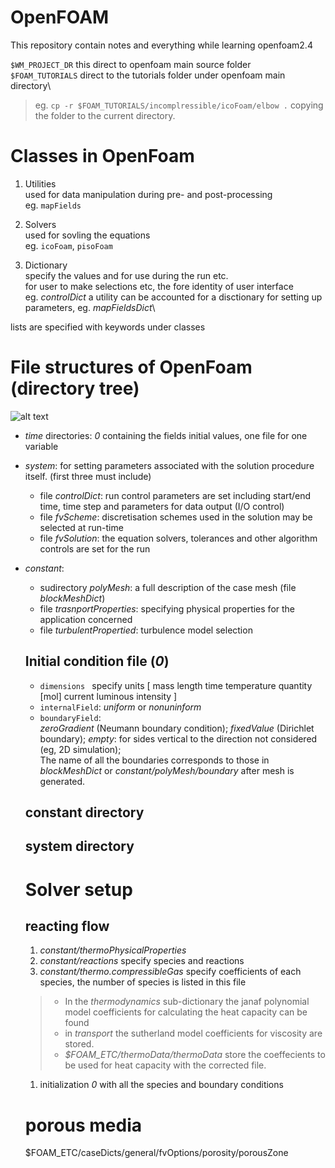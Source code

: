 # OpenFOAM

This repository contain notes and everything while learning openfoam2.4


`$WM_PROJECT_DR` this direct to openfoam main source folder\
`$FOAM_TUTORIALS` direct to the tutorials folder under openfoam main directory\
> eg. `cp -r $FOAM_TUTORIALS/incomplressible/icoFoam/elbow .` copying the folder to the current directory.


# Classes in OpenFoam

1. Utilities\
   used for data manipulation during pre- and post-processing\
   eg. `mapFields`
2. Solvers\
   used for sovling the equations\
   eg. `icoFoam`, `pisoFoam`
   
3. Dictionary\
   specify the values and for use during the run etc.\
   for user to make selections etc, the fore identity of user interface\
   eg. _controlDict_
   a utility can be accounted for a disctionary for setting up parameters, eg. _mapFieldsDict_\
   
lists are specified with keywords under classes

# File structures of OpenFoam (directory tree)
![alt text](https://cdn.cfd.direct/docs/user-guide-v4/img/user281x.png)
- _time_ directories: _0_ containing the fields initial values, one file for one variable
- _system_: for setting parameters associated with the solution procedure itself. (first three must include)
  - file _controlDict_: run control parameters are set including start/end time, time step and parameters for data output (I/O control)
  - file _fvScheme_: discretisation schemes used in the solution may be selected at run-time
  - file _fvSolution_: the equation solvers, tolerances and other algorithm controls are set for the run
- _constant_: 
  - sudirectory _polyMesh_: a full description of the case mesh (file _blockMeshDict_)
  - file _trasnportProperties_: specifying physical properties for the application concerned
  - file _turbulentPropertied_: turbulence model selection
  
  ## Initial condition file (_0_)
  - `dimensions ` specify units [  mass  length  time  temperature quantity [mol]  current  luminous intensity ]
  - `internalField`: _uniform_ or _nonuninform_
  - `boundaryField`: \
     _zeroGradient_ (Neumann boundary condition); _fixedValue_ (Dirichlet boundary); _empty_: for sides vertical to the direction not considered (eg, 2D simulation);\
     The name of all the boundaries corresponds to those in _blockMeshDict_ or _constant/polyMesh/boundary_ after mesh is generated.
   
  ## constant directory
  ## system directory
  
  # Solver setup
  ## reacting flow
  1. _constant/thermoPhysicalProperties_ 
  2. _constant/reactions_ specify species and reactions
  3. _constant/thermo.compressibleGas_ specify coefficients of each species, the number of species is listed in this file
    > - In the _thermodynamics_ sub-dictionary the janaf polynomial model coefficients for calculating the heat capacity can be found 
    > - in _transport_ the sutherland model coefficients for viscosity are stored.
    > - _$FOAM_ETC/thermoData/thermoData_ store the coeffecients to be used for heat capacity with the corrected file. 
  1. initialization _0_ with all the species and boundary conditions
  
  # porous media
  $FOAM_ETC/caseDicts/general/fvOptions/porosity/porousZone


